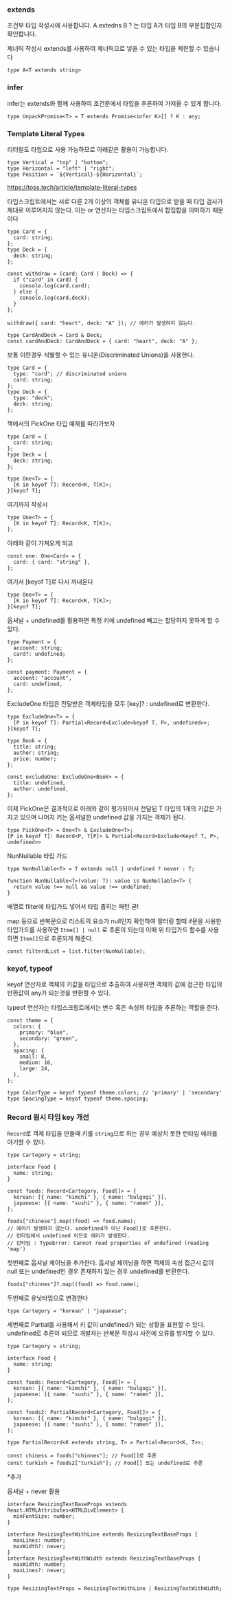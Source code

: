 ### extends

조건부 타입 작성시에 사용합니다. A extedns B ? 는 타입 A가 타입 B의 부분집합인지 확인합니다.

제너릭 작성시 extends를 사용하여 제너릭으로 넣을 수 있는 타입을 제한할 수 있습니다

```tsx
type A<T extends string>
```

### infer

infer는 extends와 함께 사용하여 조건문에서 타입을 추론하여 가져올 수 있게 합니다.

```tsx
type UnpackPromise<T> = T extends Promise<infer K>[] ? K : any;
```

### Template Literal Types

리터럴도 타입으로 사용 가능하므로 아래같은 활용이 가능합니다.

```tsx
type Vertical = "top" | "bottom";
type Horizontal = "left" | "right";
type Position = `${Vertical}-${Horizontal}`;
```

https://toss.tech/article/template-literal-types

타입스크립트에서는 서로 다른 2개 이상의 객체를 유니온 타입으로 받을 때 타입 검사가 제대로 이루어지지 않는다. 이는 or 연산자는 타입스크립트에서 합집합을 의미하기 때문이다

```tsx
type Card = {
  card: string;
};
type Deck = {
  deck: string;
};

const withdraw = (card: Card | Deck) => {
  if ("card" in card) {
    console.log(card.card);
  } else {
    console.log(card.deck);
  }
};

withdraw({ card: "heart", deck: "A" }); // 에러가 발생하지 않는다.
```

```tsx
type CardAndDeck = Card & Deck;
const cardAndDeck: CardAndDeck = { card: "heart", deck: "A" };
```

보통 이런경우 식별할 수 있는 유니온(Discriminated Unions)을 사용한다.

```tsx
type Card = {
  type: "card"; // discriminated unions
  card: string;
};
type Deck = {
  type: "deck";
  deck: string;
};
```

책에서의 PickOne 타입 예제를 따라가보자

```tsx
type Card = {
  card: string;
};
type Deck = {
  deck: string;
};

type One<T> = {
  [K in keyof T]: Record<K, T[K]>;
}[keyof T];
```

여기까지 작성시

```tsx
type One<T> = {
  [K in keyof T]: Record<K, T[K]>;
};
```

아래와 같이 가져오게 되고

```tsx
const one: One<Card> = {
  card: { card: "string" },
};
```

여기서 [keyof T]로 다시 꺼내온다

```tsx
type One<T> = {
  [K in keyof T]: Record<K, T[K]>;
}[keyof T];
```

옵셔널 + undefined를 활용하면 특정 키에 undefined 빼고는 할당하지 못하게 할 수 있다.

```tsx
type Payment = {
  account: string;
  card?: undefined;
};

const payment: Payment = {
  account: "account",
  card: undefined,
};
```

ExcludeOne 타입은 전달받은 객체타입을 모두 [key]? : undefined로 변환한다.

```tsx
type ExcludeOne<T> = {
  [P in keyof T]: Partial<Record<Exclude<keyof T, P>, undefined>>;
}[keyof T];

type Book = {
  title: string;
  author: string;
  price: number;
};

const excludeOne: ExcludeOne<Book> = {
  title: undefined,
  author: undefined,
};
```

이제 PickOne은 결과적으로 아래와 같이 평가되어서 전달된 T 타입의 1개의 키값은 가지고 있으며 나머지 키는 옵셔널한 undefined 값을 가지는 객체가 된다.

```tsx
type PickOne<T> = One<T> & ExcludeOne<T>;
[P in keyof T]: Record<P, T[P]> & Partial<Record<Exclude<Keyof T, P>, undefined>>
```

NunNullable 타입 가드

```tsx
type NunNullable<T> = T extends null | undefined ? never : T;

function NunNullable<T>(value: T): value is NunNullable<T> {
  return value !== null && value !== undefined;
}
```

배열로 filter에 타입가드 넣어서 타입 좁히는 패턴 굳!

map 등으로 반복문으로 리스트의 요소가 null인지 확인하여 필터링 할때 if문을 사용한 타입가드를 사용하면 `Itme[] | null` 로 추론이 되는데 이때 위 타입가드 함수를 사용하면 `Item[]`으로 추론되게 해준다.

```tsx
const filterdList = list.filter(NunNullable);
```

### keyof, typeof

keyof 연산자로 객체의 키값을 타입으로 추출하여 사용하면 객체의 값에 접근한 타입의 반환값이 any가 되는것을 반환할 수 있다.

typeof 연산자는 타입스크립트에서는 변수 혹은 속성의 타입을 추론하는 역할을 한다.

```tsx
const theme = {
  colors: {
    primary: "blue",
    secondary: "green",
  },
  spacing: {
    small: 8,
    medium: 16,
    large: 24,
  },
};

type ColorType = keyof typeof theme.colors; // 'primary' | 'secondary'
type SpacingType = keyof typeof theme.spacing;
```

### Record 원시 타입 key 개선

`Record`로 객체 타입을 만들때 키를 `string`으로 하는 경우 예상치 못한 런타임 에러를 야기할 수 있다.

```tsx
type Cartegory = string;

interface Food {
  name: string;
}

const foods: Record<Cartegory, Food[]> = {
  korean: [{ name: "kimchi" }, { name: "bulgogi" }],
  japanese: [{ name: "sushi" }, { name: "ramen" }],
};

foods["chinese"].map((food) => food.name);
// 에러가 발생하지 않는다. undefined가 아닌 Food[]로 추론한다.
// 런타임에서 undefined 이므로 에러가 발생한다.
// 런타임 : TypeError: Cannot read properties of undefined (reading 'map')
```

첫번째로 옵셔널 체이닝을 추가한다. 옵셔널 체이닝을 하면 객체의 속성 접근시 값이 null 또는 undefined인 경우 존재하지 않는 경우 undefined를 반환한다.

```tsx
foods["chinnes"]?.map((food) => food.name);
```

두번째로 유닛타입으로 변경한다

```tsx
type Cartegory = "korean" | "japanese";
```

세번째로 Partial를 사용해서 키 값이 undefined가 되는 상황을 표현할 수 있다. undefined로 추론이 되므로 개발자는 반복문 작성시 사전에 오류를 방지할 수 있다.

```tsx
type Cartegory = string;

interface Food {
  name: string;
}

const foods: Record<Cartegory, Food[]> = {
  korean: [{ name: "kimchi" }, { name: "bulgogi" }],
  japanese: [{ name: "sushi" }, { name: "ramen" }],
};

const foods2: PartialRecord<Cartegory, Food[]> = {
  korean: [{ name: "kimchi" }, { name: "bulgogi" }],
  japanese: [{ name: "sushi" }, { name: "ramen" }],
};

type PartialRecord<K extends string, T> = Partial<Record<K, T>>;

const chiness = foods["chinnes"]; // Food[]로 추론
const turkish = foods2["turkish"]; // Food[] 또는 undefined로 추론
```

\*추가

옵셔널 + never 활용

```tsx
interface ResizingTextBaseProps extends React.HTMLAttributes<HTMLDivElement> {
  minFontSize: number;
}

interface ResizingTextWithLine extends ResizingTextBaseProps {
  maxLines: number;
  maxWidth?: never;
}
interface ResizingTextWithWidth extends ResizingTextBaseProps {
  maxWidth: number;
  maxLines?: never;
}

type ResizingTextProps = ResizingTextWithLine | ResizingTextWithWidth;
```
